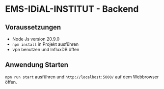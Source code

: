 # EMS-IDiAL-INSTITUT - Backend

## Voraussetzungen
* Node Js version 20.9.0
* ```npm install``` in Projekt ausführen
* vpn benutzen und InfluxDB öffen


## Anwendung Starten
`npm run start` ausführen und `http://localhost:5000/` auf dem Webbrowser öffen. 
